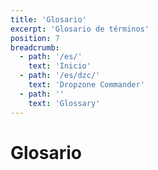 ```yaml
---
title: 'Glosario'
excerpt: 'Glosario de términos'
position: 7
breadcrumb:
  - path: '/es/'
    text: 'Inicio'
  - path: '/es/dzc/'
    text: 'Dropzone Commander'
  - path: ''
    text: 'Glossary'
---
```


# Glosario
